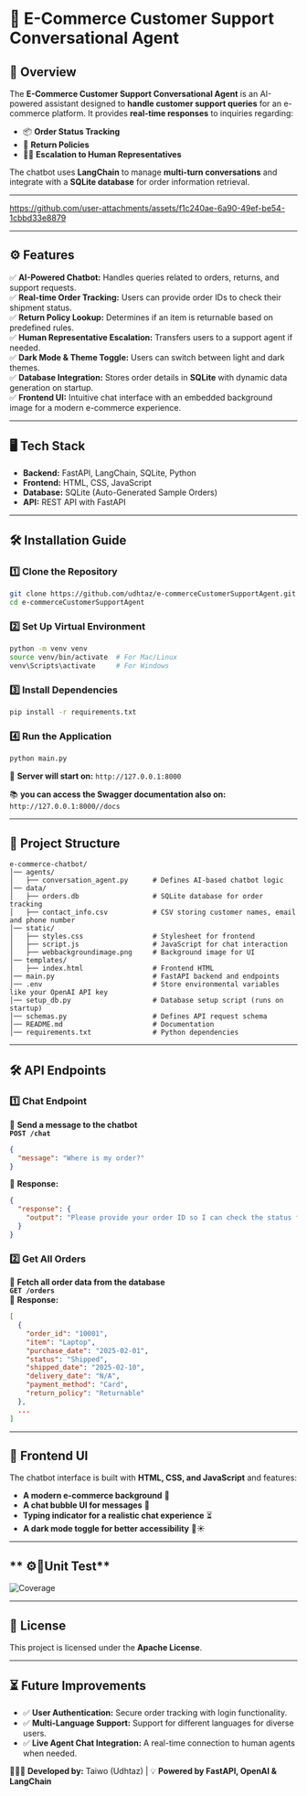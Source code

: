 # **🛒 E-Commerce Customer Support Conversational Agent**

## **📌 Overview**
The **E-Commerce Customer Support Conversational Agent** is an AI-powered assistant designed to **handle customer support queries** for an e-commerce platform. It provides **real-time responses** to inquiries regarding:
- 📦 **Order Status Tracking**  
- 🔄 **Return Policies**  
- 👨‍💼 **Escalation to Human Representatives**  

The chatbot uses **LangChain** to manage **multi-turn conversations** and integrate with a **SQLite database** for order information retrieval.

---



https://github.com/user-attachments/assets/f1c240ae-6a90-49ef-be54-1cbbd33e8879



---

## **⚙️ Features**
✅ **AI-Powered Chatbot:** Handles queries related to orders, returns, and support requests.  
✅ **Real-time Order Tracking:** Users can provide order IDs to check their shipment status.  
✅ **Return Policy Lookup:** Determines if an item is returnable based on predefined rules.  
✅ **Human Representative Escalation:** Transfers users to a support agent if needed.  
✅ **Dark Mode & Theme Toggle:** Users can switch between light and dark themes.  
✅ **Database Integration:** Stores order details in **SQLite** with dynamic data generation on startup.  
✅ **Frontend UI:** Intuitive chat interface with an embedded background image for a modern e-commerce experience.  

---

## **🖥️ Tech Stack**
- **Backend:** FastAPI, LangChain, SQLite, Python  
- **Frontend:** HTML, CSS, JavaScript  
- **Database:** SQLite (Auto-Generated Sample Orders)  
- **API:** REST API with FastAPI  

---

## **🛠️ Installation Guide**
### **1️⃣ Clone the Repository**
```sh
git clone https://github.com/udhtaz/e-commerceCustomerSupportAgent.git
cd e-commerceCustomerSupportAgent
```

### **2️⃣ Set Up Virtual Environment**
```sh
python -m venv venv
source venv/bin/activate  # For Mac/Linux
venv\Scripts\activate     # For Windows
```

### **3️⃣ Install Dependencies**
```sh
pip install -r requirements.txt
```

### **4️⃣ Run the Application**
```sh
python main.py
```
🎯 **Server will start on:** `http://127.0.0.1:8000`

📚 **you can access the Swagger documentation also on:** `http://127.0.0.1:8000//docs`

---

## **📂 Project Structure**
```
e-commerce-chatbot/
│── agents/
│   ├── conversation_agent.py      # Defines AI-based chatbot logic
│── data/
│   ├── orders.db                  # SQLite database for order tracking
│   ├── contact_info.csv           # CSV storing customer names, email and phone number
│── static/
│   ├── styles.css                 # Stylesheet for frontend
│   ├── script.js                  # JavaScript for chat interaction
│   ├── webbackgroundimage.png     # Background image for UI
│── templates/
│   ├── index.html                 # Frontend HTML
│── main.py                        # FastAPI backend and endpoints
│── .env                           # Store environmental variables like your OpenAI API key
│── setup_db.py                    # Database setup script (runs on startup)
│── schemas.py                     # Defines API request schema
│── README.md                      # Documentation
│── requirements.txt               # Python dependencies
```

---

## **🛠️ API Endpoints**
### **1️⃣ Chat Endpoint**
🔹 **Send a message to the chatbot**  
**`POST /chat`**  
```json
{
  "message": "Where is my order?"
}
```
📌 **Response:**
```json
{
  "response": {
    "output": "Please provide your order ID so I can check the status for you."
  }
}
```

### **2️⃣ Get All Orders**
🔹 **Fetch all order data from the database**  
**`GET /orders`**  
📌 **Response:**
```json
[
  {
    "order_id": "10001",
    "item": "Laptop",
    "purchase_date": "2025-02-01",
    "status": "Shipped",
    "shipped_date": "2025-02-10",
    "delivery_date": "N/A",
    "payment_method": "Card",
    "return_policy": "Returnable"
  },
  ...
]
```

---

## **🎨 Frontend UI**
The chatbot interface is built with **HTML, CSS, and JavaScript** and features:
- **A modern e-commerce background** 🎨
- **A chat bubble UI for messages** 💬
- **Typing indicator for a realistic chat experience** ⏳
- **A dark mode toggle for better accessibility** 🌙☀️

---

## ** ⚙️🧪Unit Test**

![Coverage](https://img.shields.io/badge/Coverage-85%25-brightgreen)


---
## **📜 License**
This project is licensed under the **Apache License**.

---

## **⏳ Future Improvements**
- ✅ **User Authentication:** Secure order tracking with login functionality.  
- ✅ **Multi-Language Support:** Support for different languages for diverse users.  
- ✅ **Live Agent Chat Integration:** A real-time connection to human agents when needed.  

👨🏾‍💻 **Developed by:** Taiwo (Udhtaz) | 💡 **Powered by FastAPI, OpenAI & LangChain**
